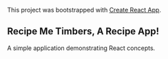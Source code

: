 This project was bootstrapped with [Create React App](https://github.com/facebook/create-react-app).

## Recipe Me Timbers, A Recipe App!

A simple application demonstrating React concepts.
